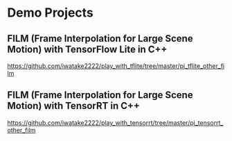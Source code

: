 # Demo Projects

## FILM (Frame Interpolation for Large Scene Motion) with TensorFlow Lite in C++
https://github.com/iwatake2222/play_with_tflite/tree/master/pj_tflite_other_film

## FILM (Frame Interpolation for Large Scene Motion) with TensorRT in C++
https://github.com/iwatake2222/play_with_tensorrt/tree/master/pj_tensorrt_other_film
